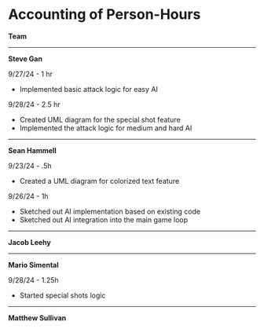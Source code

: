 # Accounting of Person-Hours

**Team**

---

**Steve Gan**

9/27/24 - 1 hr
- Implemented basic attack logic for easy AI

9/28/24 - 2.5 hr
- Created UML diagram for the special shot feature
- Implemented the attack logic for medium and hard AI
---

**Sean Hammell**

9/23/24 - .5h

- Created a UML diagram for colorized text feature

9/26/24 - 1h

- Sketched out AI implementation based on existing code
- Sketched out AI integration into the main game loop

---

**Jacob Leehy**

---

**Mario Simental**

9/28/24 - 1.25h

- Started special shots logic

---

**Matthew Sullivan**

